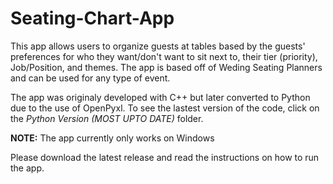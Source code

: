 # Seating-Chart-App

This app allows users to organize guests at tables based by the guests' preferences for who they want/don't want to sit next to, their tier (priority), Job/Position, and themes.
The app is based off of Weding Seating Planners and can be used for any type of event.

The app was originaly developed with C++ but later converted to Python due to the use of OpenPyxl. To see the lastest version of the code, click on the *Python Version (MOST UPTO DATE)* folder.

**NOTE:** The app currently only works on Windows

Please download the latest release and read the instructions on how to run the app.

